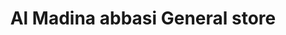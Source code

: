 ---
title: "Al Madina abbasi General store"
url: /karachi/al-madina-abbasi-general-store/
shop: general
---